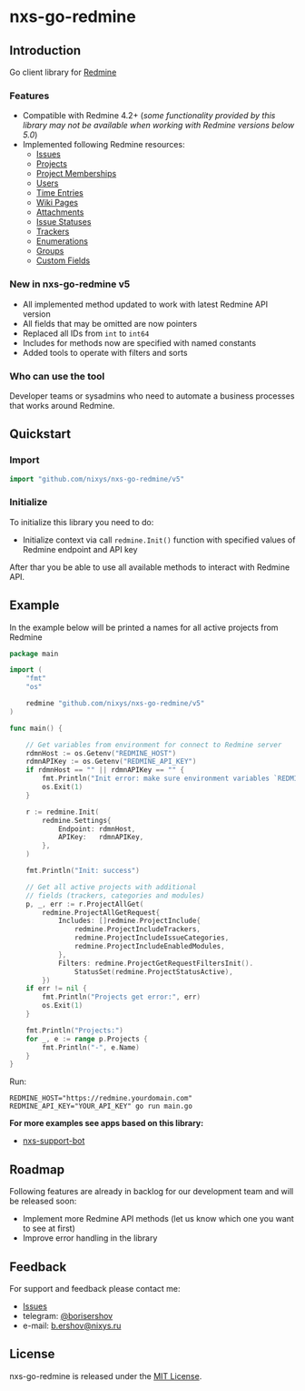 # nxs-go-redmine

## Introduction

Go client library for [Redmine](https://www.redmine.org)

### Features

- Compatible with Redmine 4.2+ (*some functionality provided by this library may not be available when working with Redmine versions below 5.0*)
- Implemented following Redmine resources:
  - [Issues](https://www.redmine.org/projects/redmine/wiki/Rest_Issues)
  - [Projects](https://www.redmine.org/projects/redmine/wiki/Rest_Projects)
  - [Project Memberships](https://www.redmine.org/projects/redmine/wiki/Rest_Memberships)
  - [Users](https://www.redmine.org/projects/redmine/wiki/Rest_Users)
  - [Time Entries](https://www.redmine.org/projects/redmine/wiki/Rest_TimeEntries)
  - [Wiki Pages](https://www.redmine.org/projects/redmine/wiki/Rest_WikiPages)
  - [Attachments](https://www.redmine.org/projects/redmine/wiki/Rest_Attachments)
  - [Issue Statuses](https://www.redmine.org/projects/redmine/wiki/Rest_IssueStatuses)
  - [Trackers](https://www.redmine.org/projects/redmine/wiki/Rest_Trackers)
  - [Enumerations](https://www.redmine.org/projects/redmine/wiki/Rest_Enumerations)
  - [Groups](https://www.redmine.org/projects/redmine/wiki/Rest_Groups)
  - [Custom Fields](https://www.redmine.org/projects/redmine/wiki/Rest_CustomFields)

### New in nxs-go-redmine v5

- All implemented method updated to work with latest Redmine API version
- All fields that may be omitted are now pointers
- Replaced all IDs from `int` to `int64`
- Includes for methods now are specified with named constants
- Added tools to operate with filters and sorts

### Who can use the tool

Developer teams or sysadmins who need to automate a business processes that works around Redmine.

## Quickstart

### Import

```go
import "github.com/nixys/nxs-go-redmine/v5"
```

### Initialize

To initialize this library you need to do:
- Initialize context via call `redmine.Init()` function with specified values of Redmine endpoint and API key

After thar you be able to use all available methods to interact with Redmine API.

## Example

In the example below will be printed a names for all active projects from Redmine

```go
package main

import (
	"fmt"
	"os"

	redmine "github.com/nixys/nxs-go-redmine/v5"
)

func main() {

	// Get variables from environment for connect to Redmine server
	rdmnHost := os.Getenv("REDMINE_HOST")
	rdmnAPIKey := os.Getenv("REDMINE_API_KEY")
	if rdmnHost == "" || rdmnAPIKey == "" {
		fmt.Println("Init error: make sure environment variables `REDMINE_HOST` and `REDMINE_API_KEY` are defined")
		os.Exit(1)
	}

	r := redmine.Init(
		redmine.Settings{
			Endpoint: rdmnHost,
			APIKey:   rdmnAPIKey,
		},
	)

	fmt.Println("Init: success")

	// Get all active projects with additional 
	// fields (trackers, categories and modules)
	p, _, err := r.ProjectAllGet(
		redmine.ProjectAllGetRequest{
			Includes: []redmine.ProjectInclude{
				redmine.ProjectIncludeTrackers,
				redmine.ProjectIncludeIssueCategories,
				redmine.ProjectIncludeEnabledModules,
			},
			Filters: redmine.ProjectGetRequestFiltersInit().
				StatusSet(redmine.ProjectStatusActive),
		})
	if err != nil {
		fmt.Println("Projects get error:", err)
		os.Exit(1)
	}

	fmt.Println("Projects:")
	for _, e := range p.Projects {
		fmt.Println("-", e.Name)
	}
}

```

Run:

```
REDMINE_HOST="https://redmine.yourdomain.com" REDMINE_API_KEY="YOUR_API_KEY" go run main.go
```

**For more examples see apps based on this library:**
- [nxs-support-bot](https://github.com/nixys/nxs-support-bot)

## Roadmap

Following features are already in backlog for our development team and will be released soon:
- Implement more Redmine API methods (let us know which one you want to see at first)
- Improve error handling in the library

## Feedback

For support and feedback please contact me:
- [Issues](https://github.com/nixys/nxs-go-redmine/issues)
- telegram: [@borisershov](https://t.me/borisershov)
- e-mail: b.ershov@nixys.ru

## License

nxs-go-redmine is released under the [MIT License](LICENSE).

